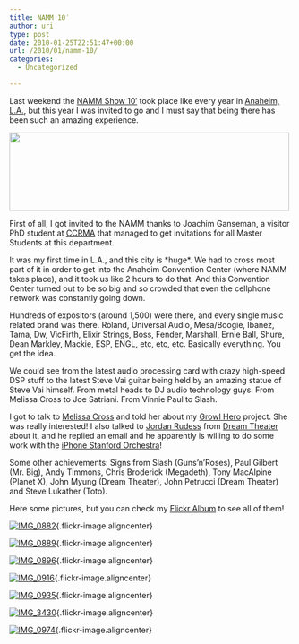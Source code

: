 ```yaml
---
title: NAMM 10′
author: uri
type: post
date: 2010-01-25T22:51:47+00:00
url: /2010/01/namm-10/
categories:
  - Uncategorized

---
```

Last weekend the [NAMM Show 10&#8242;][1] took place like every year in [Anaheim, L.A.][2], but this year I was invited to go and I must say that being there has been such an amazing experience.

<img alt="" src="http://upload.wikimedia.org/wikipedia/en/thumb/0/02/NAMM_show.svg/500px-NAMM_show.svg.png" title="The NAMM Show" class="aligncenter" width="500" height="140" /> 

First of all, I got invited to the NAMM thanks to Joachim Ganseman, a visitor PhD student at [CCRMA][3] that managed to get invitations for all Master Students at this department.

It was my first time in L.A., and this city is \*huge\*. We had to cross most part of it in order to get into the Anaheim Convention Center (where NAMM takes place), and it took us like 2 hours to do that. And this Convention Center turned out to be so big and so crowded that even the cellphone network was constantly going down.

Hundreds of expositors (around 1,500) were there, and every single music related brand was there. Roland, Universal Audio, Mesa/Boogie, Ibanez, Tama, Dw, VicFirth, Elixir Strings, Boss, Fender, Marshall, Ernie Ball, Shure, Dean Markley, Mackie, ESP, ENGL, etc, etc, etc. Basically everything. You get the idea.

We could see from the latest audio processing card with crazy high-speed DSP stuff to the latest Steve Vai guitar being held by an amazing statue of Steve Vai himself. From metal heads to DJ audio technology guys. From Melissa Cross to Joe Satriani. From Vinnie Paul to Slash.

I got to talk to [Melissa Cross][4] and told her about my [Growl Hero][5] project. She was really interested! I also talked to [Jordan Rudess][6] from [Dream Theater][7] about it, and he replied an email and he apparently is willing to do some work with the [iPhone Stanford Orchestra][8]!

Some other achievements: Signs from Slash (Guns&#8217;n&#8217;Roses), Paul Gilbert (Mr. Big), Andy Timmons, Chris Broderick (Megadeth), Tony MacAlpine (Planet X), John Myung (Dream Theater), John Petrucci (Dream Theater) and Steve Lukather (Toto).

Here some pictures, but you can check my [Flickr Album][9] to see all of them!

[<img src="http://farm5.static.flickr.com/4069/4285190493_c0d8c3708f.jpg" alt="IMG_0882" class="aligncenter" />][10]{.flickr-image.aligncenter}

[<img src="http://farm5.static.flickr.com/4041/4285192351_2fd884d0ff.jpg" alt="IMG_0889" class="aligncenter" />][11]{.flickr-image.aligncenter}

[<img src="http://farm5.static.flickr.com/4068/4285936714_82d1da8010.jpg" alt="IMG_0896" class="aligncenter" />][12]{.flickr-image.aligncenter}

[<img src="http://farm5.static.flickr.com/4056/4285199349_86928e26a6.jpg" alt="IMG_0916" class="aligncenter" />][13]{.flickr-image.aligncenter}

[<img src="http://farm3.static.flickr.com/2797/4285946294_eb72fe24a0.jpg" alt="IMG_0935" class="aligncenter" />][14]{.flickr-image.aligncenter}

[<img src="http://farm3.static.flickr.com/2764/4285980190_168e9072f7.jpg" alt="IMG_3430" class="aligncenter" />][15]{.flickr-image.aligncenter}

[<img src="http://farm3.static.flickr.com/2794/4285213577_cebf87b0f8.jpg" alt="IMG_0974" class="aligncenter" />][16]{.flickr-image.aligncenter}

 [1]: http://www.namm.org/
 [2]: http://maps.google.com/maps?f=q&source=s_q&hl=en&geocode=&q=Anaheim,+LA&sll=37.424106,-122.166076&sspn=0.095565,0.183506&ie=UTF8&hq=&hnear=Anaheim,+Orange,+California&ll=33.835293,-117.914504&spn=1.599212,2.936096&t=h&z=9
 [3]: http://ccrma.stanford.edu/
 [4]: http://melissacross.com/
 [5]: https://ccrma.stanford.edu/~urinieto/256/growlhero/
 [6]: http://jordanrudess.com/
 [7]: http://dreamtheater.net/
 [8]: http://mopho.stanford.edu/
 [9]: http://www.flickr.com/photos/enochrooted/sets/72157623112518843/
 [10]: http://www.flickr.com/photos/enochrooted/4285190493/ "IMG_0882"
 [11]: http://www.flickr.com/photos/enochrooted/4285192351/ "IMG_0889"
 [12]: http://www.flickr.com/photos/enochrooted/4285936714/ "IMG_0896"
 [13]: http://www.flickr.com/photos/enochrooted/4285199349/ "IMG_0916"
 [14]: http://www.flickr.com/photos/enochrooted/4285946294/ "IMG_0935"
 [15]: http://www.flickr.com/photos/enochrooted/4285980190/ "IMG_3430"
 [16]: http://www.flickr.com/photos/enochrooted/4285213577/ "IMG_0974"